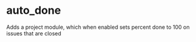 # auto_done
Adds a project module, which when enabled sets percent done to 100 on issues that are closed

